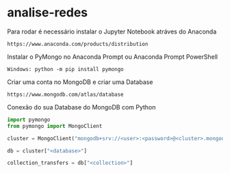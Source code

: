 # analise-redes

Para rodar é necessário instalar o Jupyter Notebook atráves do Anaconda
```
https://www.anaconda.com/products/distribution
```

Instalar o PyMongo no Anaconda Prompt ou Anaconda Prompt PowerShell
```
Windows: python -m pip install pymongo
```

Criar uma conta no MongoDB e criar uma Database
```
https://www.mongodb.com/atlas/database
```

Conexão do sua Database do MongoDB com Python
```python
import pymongo
from pymongo import MongoClient

cluster = MongoClient("mongodb+srv://<user>:<password>@<cluster>.mongodb.net/<database>?retryWrites=true&w=majority")

db = cluster["<database>"]

collection_transfers = db["<collection>"]
```

